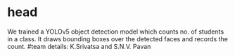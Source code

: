 # head
We trained a YOLOv5 object detection model which counts no. of students in a class. It draws bounding boxes over the detected faces and records the count.
#team details: K.Srivatsa and S.N.V. Pavan
